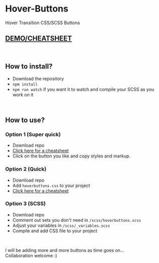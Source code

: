 # Hover-Buttons
Hover Transition CSS/SCSS Buttons
<br>
## [DEMO/CHEATSHEET](https://varin6.github.io/Hover-Buttons/)
<br>

## How to install?

- Download the repository
- `npm install`
- `npm run watch` if you want it to watch and compile your SCSS as you work on it
<br>

## How to use?

### Option 1 (Super quick)
- Download repo
- [Click here for a cheatsheet](https://varin6.github.io/Hover-Buttons/)
- Click on the button you like and copy styles and markup.


### Option 2 (Quick)
- Download repo
- Add `hoverbuttons.css` to your project
- [Click here for a cheatsheet](https://varin6.github.io/Hover-Buttons/)

### Option 3 (SCSS)
- Download repo
- Comment out sets you don't need in `/scss/hoverbuttons.scss`
- Adjust your variables in `/scss/_variables.scss`
- Compile and add CSS file to your project

<br>

I will be adding more and more buttons as time goes on...
<br>
Collaboration welcome :)


